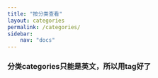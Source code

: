 ```yaml
---
title: "按分类查看"
layout: categories
permalink: /categories/
sidebar:
    nav: "docs"
---
```

### 分类categories只能是英文，所以用tag好了
